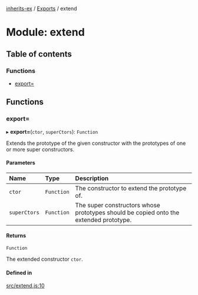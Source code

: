 [inherits-ex](../README.md) / [Exports](../modules.md) / extend

# Module: extend

## Table of contents

### Functions

- [export&#x3D;](extend.md#export&#x3D;-1)

## Functions

### export&#x3D;

▸ **export=**(`ctor`, `superCtors`): `Function`

Extends the prototype of the given constructor with the prototypes of one or more super constructors.

#### Parameters

| Name | Type | Description |
| :------ | :------ | :------ |
| `ctor` | `Function` | The constructor to extend the prototype of. |
| `superCtors` | `Function` | The super constructors whose prototypes should be copied onto the extended prototype. |

#### Returns

`Function`

The extended constructor `ctor`.

#### Defined in

[src/extend.js:10](https://github.com/snowyu/inherits-ex.js/blob/5eb21fd/src/extend.js#L10)
